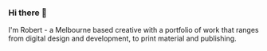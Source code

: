 ### Hi there :wave:

I'm Robert - a Melbourne based creative with a portfolio of work that ranges from digital design and development, to print material and publishing. 
